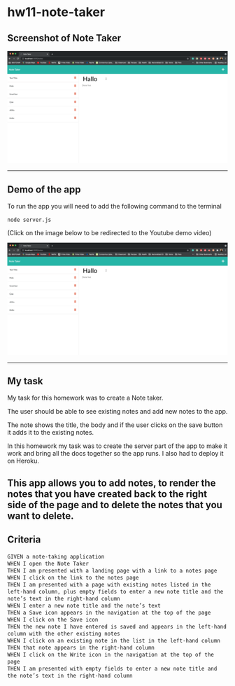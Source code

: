 # hw11-note-taker

## Screenshot of Note Taker

![Note Taker](./screenshot/demo-screenshot.jpg)

---
## Demo of the app

To run the app you will need to add the following command to the terminal

```
node server.js
```
(Click on the image below to be redirected to the Youtube demo video)

[![Note taker](./screenshot/demo-screenshot.jpg)](https://youtu.be/zEp5UcgbMlo)

---
## My task

My task for this homework was to create a Note taker. 

The user should be able to see existing notes and add new notes to the app. 

The note shows the title, the body and if the user clicks on the save button it adds it to the existing notes. 

In this homework my task was to create the server part of the app to make it work and bring all the docs together so the app runs. I also had to deploy it on Heroku.

This app allows you to add notes, to render the notes that you have created back to the right side of the page and to delete the notes that you want to delete.
---
## Criteria

```
GIVEN a note-taking application
WHEN I open the Note Taker
THEN I am presented with a landing page with a link to a notes page
WHEN I click on the link to the notes page
THEN I am presented with a page with existing notes listed in the left-hand column, plus empty fields to enter a new note title and the note’s text in the right-hand column
WHEN I enter a new note title and the note’s text
THEN a Save icon appears in the navigation at the top of the page
WHEN I click on the Save icon
THEN the new note I have entered is saved and appears in the left-hand column with the other existing notes
WHEN I click on an existing note in the list in the left-hand column
THEN that note appears in the right-hand column
WHEN I click on the Write icon in the navigation at the top of the page
THEN I am presented with empty fields to enter a new note title and the note’s text in the right-hand column
```